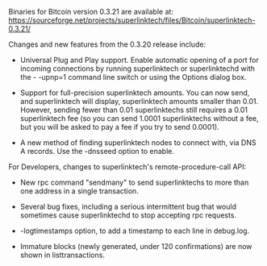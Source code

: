 Binaries for Bitcoin version 0.3.21 are available at:
  https://sourceforge.net/projects/superlinktech/files/Bitcoin/superlinktech-0.3.21/

Changes and new features from the 0.3.20 release include:

* Universal Plug and Play support.  Enable automatic opening of a port for incoming connections by running superlinktech or superlinktechd with the - -upnp=1 command line switch or using the Options dialog box.

* Support for full-precision superlinktech amounts.  You can now send, and superlinktech will display, superlinktech amounts smaller than 0.01.  However, sending fewer than 0.01 superlinktechs still requires a 0.01 superlinktech fee (so you can send 1.0001 superlinktechs without a fee, but you will be asked to pay a fee if you try to send 0.0001).

* A new method of finding superlinktech nodes to connect with, via DNS A records. Use the -dnsseed option to enable.

For Developers, changes to superlinktech's remote-procedure-call API:

* New rpc command "sendmany" to send superlinktechs to more than one address in a single transaction.

* Several bug fixes, including a serious intermittent bug that would sometimes cause superlinktechd to stop accepting rpc requests. 

* -logtimestamps option, to add a timestamp to each line in debug.log.

* Immature blocks (newly generated, under 120 confirmations) are now shown in listtransactions.
